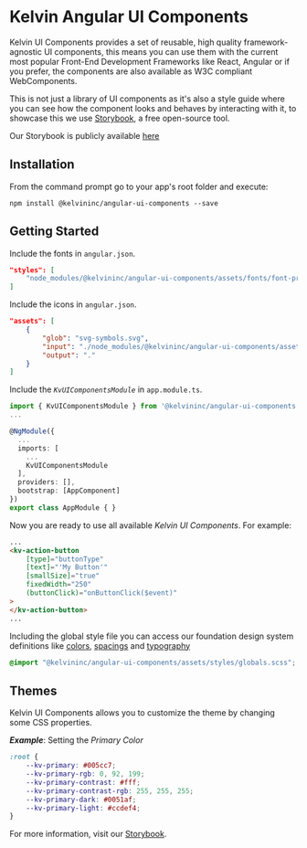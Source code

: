 # Kelvin Angular UI Components

Kelvin UI Components provides a set of reusable, high quality framework-agnostic UI components, this means you can use them with the current most popular Front-End Development Frameworks like React, Angular or if you prefer, the components are also available as W3C compliant WebComponents.

This is not just a library of UI components as it's also a style guide where you can see how the component looks and behaves by interacting with it, to showcase this we use [Storybook](https://storybook.js.org/), a free open-source tool.

Our Storybook is publicly available [here](https://kelvininc.github.io/ui-components/)

## Installation

From the command prompt go to your app's root folder and execute:

```
npm install @kelvininc/angular-ui-components --save
```

## Getting Started

Include the fonts in `angular.json`.

```json
"styles": [
	"node_modules/@kelvininc/angular-ui-components/assets/fonts/font-proxima-nova.css"
]
```

Include the icons in `angular.json`.

```json
"assets": [
	{
		"glob": "svg-symbols.svg",
		"input": "./node_modules/@kelvininc/angular-ui-components/assets",
		"output": "."
	}
]
```

Include the _`KvUIComponentsModule`_ in `app.module.ts`.

```ts
import { KvUIComponentsModule } from '@kelvininc/angular-ui-components';
...

@NgModule({
  ...
  imports: [
	...
    KvUIComponentsModule
  ],
  providers: [],
  bootstrap: [AppComponent]
})
export class AppModule { }
```

Now you are ready to use all available _Kelvin UI Components_. For example:

```html
...
<kv-action-button
	[type]="buttonType"
	[text]="'My Button'"
	[smallSize]="true"
	fixedWidth="250"
	(buttonClick)="onButtonClick($event)"
>
</kv-action-button>
...
```

Including the global style file you can access our foundation design system definitions like [colors](https://kelvininc.github.io/ui-components/?path=/story/foundation-colors--page), [spacings](https://kelvininc.github.io/ui-components/?path=/docs/foundation-spatial-system--page) and [typography](https://kelvininc.github.io/ui-components/?path=/docs/foundation-typography--page)

```css
@import "@kelvininc/angular-ui-components/assets/styles/globals.scss";
```

## Themes

Kelvin UI Components allows you to customize the theme by changing some CSS properties.
<br />

**_Example_**: Setting the _Primary Color_

```css
:root {
	--kv-primary: #005cc7;
	--kv-primary-rgb: 0, 92, 199;
	--kv-primary-contrast: #fff;
	--kv-primary-contrast-rgb: 255, 255, 255;
	--kv-primary-dark: #0051af;
	--kv-primary-light: #ccdef4;
}
```

For more information, visit our [Storybook](https://kelvininc.github.io/ui-components/).
